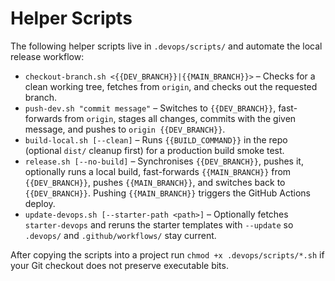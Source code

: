 # Helper Scripts

The following helper scripts live in `.devops/scripts/` and automate the local release workflow:

- `checkout-branch.sh <{{DEV_BRANCH}}|{{MAIN_BRANCH}}>` – Checks for a clean working tree, fetches from `origin`, and checks out the requested branch.
- `push-dev.sh "commit message"` – Switches to `{{DEV_BRANCH}}`, fast-forwards from `origin`, stages all changes, commits with the given message, and pushes to `origin {{DEV_BRANCH}}`.
- `build-local.sh [--clean]` – Runs `{{BUILD_COMMAND}}` in the repo (optional `dist/` cleanup first) for a production build smoke test.
- `release.sh [--no-build]` – Synchronises `{{DEV_BRANCH}}`, pushes it, optionally runs a local build, fast-forwards `{{MAIN_BRANCH}}` from `{{DEV_BRANCH}}`, pushes `{{MAIN_BRANCH}}`, and switches back to `{{DEV_BRANCH}}`. Pushing `{{MAIN_BRANCH}}` triggers the GitHub Actions deploy.
- `update-devops.sh [--starter-path <path>]` – Optionally fetches `starter-devops` and reruns the starter templates with `--update` so `.devops/` and `.github/workflows/` stay current.

After copying the scripts into a project run `chmod +x .devops/scripts/*.sh` if your Git checkout does not preserve executable bits.
